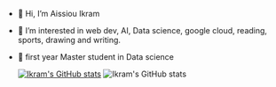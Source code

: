 - 👋 Hi, I’m Aissiou Ikram
- 👀 I’m interested in web dev, AI, Data science, google cloud, reading, sports, drawing  and writing. 
- 🌱 first year Master student in Data science

  [![Ikram's GitHub stats](https://github-readme-stats.vercel.app/api?username=AiIkram)](https://github.com/AiIkram/github-readme-stats)
  ![Ikram's GitHub stats](https://github-readme-stats.vercel.app/api?username=AiIkram&show_icons=true&theme=tokyonight)


<!---
AiIkram/AiIkram is a ✨ special ✨ repository because its `README.md` (this file) appears on your GitHub profile.
You can click the Preview link to take a look at your changes.
--->
